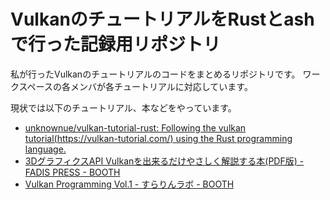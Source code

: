 # VulkanのチュートリアルをRustとashで行った記録用リポジトリ

私が行ったVulkanのチュートリアルのコードをまとめるリポジトリです。
ワークスペースの各メンバが各チュートリアルに対応しています。

現状では以下のチュートリアル、本などをやっています。

- [unknownue/vulkan-tutorial-rust: Following the vulkan tutorial(https://vulkan-tutorial.com/) using the Rust programming language.](https://github.com/unknownue/vulkan-tutorial-rust)
- [3DグラフィクスAPI Vulkanを出来るだけやさしく解説する本(PDF版) - FADIS PRESS - BOOTH](https://booth.pm/ja/items/1562222)
- [Vulkan Programming Vol.1 - すらりんラボ - BOOTH](https://booth.pm/ja/items/1286100)
